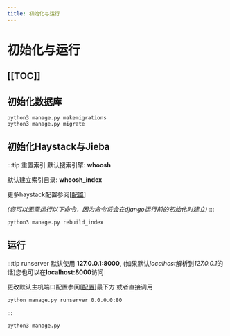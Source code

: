 ```yaml
---
title: 初始化与运行
---
```

# 初始化与运行
[[TOC]]
---
## 初始化数据库
```commandline
python3 manage.py makemigrations
python3 manage.py migrate
```

## 初始化Haystack与Jieba
:::tip 重置索引
默认搜索引擎: **whoosh**

默认建立索引目录: **whoosh_index**

更多haystack配置参阅[[配置](/quickstart/config#更多配置)]

*(您可以无需运行以下命令，因为命令将会在django运行前的初始化时建立)*
:::
```commandline
python3 manage.py rebuild_index
```

## 运行
:::tip runserver
默认使用 **127.0.0.1:8000**, (如果默认*localhost*解析到*127.0.0.1*的话)您也可以在**localhost:8000**访问

更改默认主机端口配置参阅[[配置](/quickstart/config#更多配置)]最下方 或者直接调用
```commandline
python manage.py runserver 0.0.0.0:80
```
:::

```commandline
python3 manage.py
```